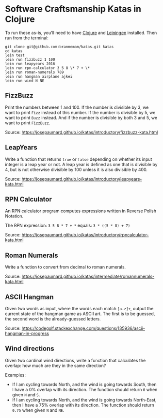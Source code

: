 # Software Craftsmanship Katas in Clojure

To run these as-is, you'll need to have [Clojure](https://clojure.org/) and [Leiningen](https://leiningen.org/) installed. Then run from the terminal:

```
git clone git@github.com:branneman/katas.git katas
cd katas
lein test
lein run fizzbuzz 1 100
lein run leapyears 2016
lein run rpn-calculator 3 5 8 \* 7 + \*
lein run roman-numerals 789
lein run hangman airplane ajkei
lein run wind N NE
```

## FizzBuzz

Print the numbers between 1 and 100. If the number is divisible by 3, we want to print `Fizz` instead of this number. If the number is divisible by 5, we want to print `Buzz` instead. And if the number is divisible by both 3 and 5, we want to print `FizzBuzz`.

Source: https://josepaumard.github.io/katas/introductory/fizzbuzz-kata.html

## LeapYears

Write a function that returns `true` or `false` depending on whether its input integer is a leap year or not. A leap year is defined as one that is divisible by 4, but is not otherwise divisible by 100 unless it is also divisible by 400.

Source: https://josepaumard.github.io/katas/introductory/leapyears-kata.html

## RPN Calculator

An RPN calculator program computes expressions written in Reverse Polish Notation.

The RPN expression: `3 5 8 * 7 + *` equals: `3 * ((5 * 8) + 7)`

Source: https://josepaumard.github.io/katas/introductory/rpncalculator-kata.html

## Roman Numerals

Write a function to convert from decimal to roman numerals.

Source: https://josepaumard.github.io/katas/intermediate/romannumerals-kata.html

## ASCII Hangman

Given two words as input, where the words each match `[a-z]+`, output the current state of the hangman game as ASCII art. The first is to be guessed, the second word is the already-guessed letters.

Source: https://codegolf.stackexchange.com/questions/135936/ascii-hangman-in-progress

## Wind directions

Given two cardinal wind directions, write a function that calculates the overlap: how much are they in the same direction?

Examples:

- If I am cycling towards North, and the wind is going towards South, then I have a 0% overlap with its direction. The function should return `0` when given `N` and `S`.
- If I am cycling towards North, and the wind is going towards North-East, then I have a 75% overlap with its direction. The function should return `0.75` when given `N` and `NE`.

